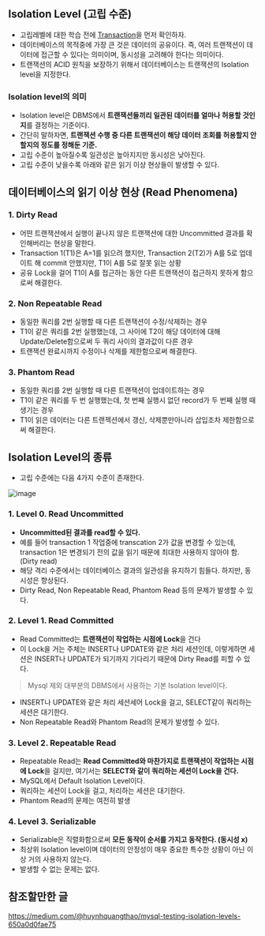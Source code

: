 ## Isolation Level (고립 수준)

 - 고립레벨에 대한 학습 전에 [Transaction](https://github.com/cyw320712/Ready-For-Tech-Interview/blob/master/Database/%ED%8A%B8%EB%9E%9C%EC%9E%AD%EC%85%98.md)을 먼저 확인하자.
 - 데이터베이스의 목적중에 가장 큰 것은 데이터의 공유이다. 즉, 여러 트랜잭션이 데이터에 접근할 수 있다는 의미이며, 동시성을 고려해야 한다는 의미이다.
 - 트랜잭션의 ACID 원칙을 보장하기 위해서 데이터베이스는 트랜잭션의 Isolation level을 지정한다.

### Isolation level의 의미
  - Isolation level은 DBMS에서 **트랜잭션들끼리 일관된 데이터를 얼마나 허용할 것인지**를 결정하는 기준이다.
  - 간단히 말하자면, **트랜잭션 수행 중 다른 트랜잭션이 해당 데이터 조회를 허용할지 안할지의 정도를 정해둔 기준.**
  - 고립 수준이 높아질수록 일관성은 높아지지만 동시성은 낮아진다.
  - 고립 수준이 낮을수록 아래와 같은 읽기 이상 현상들이 발생할 수 있다.

## 데이터베이스의 읽기 이상 현상 (Read Phenomena)

### 1. Dirty Read
  - 어떤 트랜잭션에서 실행이 끝나지 않은 트랜잭션에 대한 Uncommitted 결과를 확인해버리는 현상을 말한다.
  - Transaction 1(T1)은 A=1를 읽으려 했지만, Transaction 2(T2)가 A를 5로 업데이트 해 commit 안했지만, T1이 A를 5로 잘못 읽는 상황
  - 공유 Lock을 걸어 T1이 A를 접근하는 동안 다른 트랜잭션이 접근하지 못하게 함으로써 해결한다.

### 2. Non Repeatable Read
  - 동일한 쿼리를 2번 실행할 때 다른 트랜잭션이 수정/삭제하는 경우
  - T1이 같은 쿼리를 2번 실행했는데, 그 사이에 T2이 해당 데이터에 대해 Update/Delete함으로써 두 쿼리 사이의 결과값이 다른 경우
  - 트랜잭션 완료시까지 수정이나 삭제를 제한함으로써 해결한다.

### 3. Phantom Read
  - 동일한 쿼리를 2번 실행할 때 다른 트랜잭션이 업데이트하는 경우
  - T1이 같은 쿼리를 두 번 실행했는데, 첫 번째 실행시 없던 record가 두 번째 실행 때 생기는 경우
  - T1이 읽은 데이터는 다른 트랜젝션에서 갱신, 삭제뿐만아니라 삽입조차 제한함으로써 해결한다.

## Isolation Level의 종류
- 고립 수준에는 다음 4가지 수준이 존재한다.

![image](https://user-images.githubusercontent.com/42880886/173832835-c6148d47-7bb8-43cb-8d15-9aebe62be148.png)


### 1. **Level 0. Read Uncommitted**
  - **Uncommitted된 결과를 read할 수 있다.**
  - 예를 들어 transaction 1 작업중에 transcation 2가 값을 변경할 수 있는데, transaction 1은 변경되기 전의 값을 읽기 때문에 최대한 사용하지 않아야 함. (Dirty read)
  - 해당 격리 수준에서는 데이터베이스 결과의 일관성을 유지하기 힘들다. 하지만, 동시성은 향상된다.
  - Dirty Read, Non Repeatable Read, Phantom Read 등의 문제가 발생할 수 있다.

### 2. **Level 1. Read Committed**
  - Read Committed는 **트랜잭션이 작업하는 시점에 Lock**을 건다
  - 이 Lock을 거는 주체는 INSERT나 UPDATE와 같은 처리 세션인데, 이렇게하면 세션은 INSERT나 UPDATE가 되기까지 기다리기 때문에 Dirty Read를 피할 수 있다.

  > Mysql 제외 대부분의 DBMS에서 사용하는 기본 Isolation level이다.

  - INSERT나 UPDATE와 같은 처리 세션세어 Lock을 걸고, SELECT같이 쿼리하는 세션은 대기한다.
  - Non Repeatable Read와 Phantom Read의 문제가 발생할 수 있다.

### 3. **Level 2. Repeatable Read**
  - Repeatable Read는 **Read Committed와 마찬가지로 트랜잭션이 작업하는 시점에 Lock**을 걸지만, 여기서는 **SELECT와 같이 쿼리하는 세션이 Lock을 건다.**
  - MySQL에서 Default Isolation Level이다.
  - 쿼리하는 세션이 Lock을 걸고, 처리하는 세션은 대기한다.
  - Phantom Read의 문제는 여전히 발생

### 4. **Level 3. Serializable**
  - Serializable은 직렬화함으로써 **모든 동작이 순서를 가지고 동작한다. (동시성 x)**
  - 최상위 Isolation level이며 데이터의 안정성이 매우 중요한 특수한 상황이 아닌 이상 거의 사용하지 않는다.
  - 발생할 수 없는 문제는 없다.

## 참조할만한 글

https://medium.com/@huynhquangthao/mysql-testing-isolation-levels-650a0d0fae75
